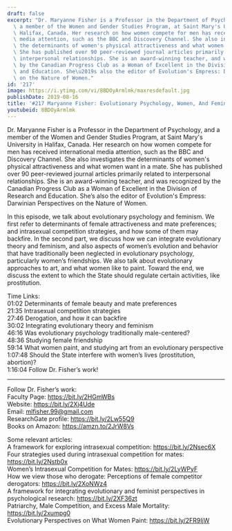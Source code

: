 ```yaml
---
draft: false
excerpt: "Dr. Maryanne Fisher is a Professor in the Department of Psychology, and\
  \ a member of the Women and Gender Studies Program, at Saint Mary's University in\
  \ Halifax, Canada. Her research on how women compete for men has received international\
  \ media attention, such as the BBC and Discovery Channel. She also investigates\
  \ the determinants of women's physical attractiveness and what women want in a mate.\
  \ She has published over 90 peer-reviewed journal articles primarily related to\
  \ interpersonal relationships. She is an award-winning teacher, and was recognized\
  \ by the Canadian Progress Club as a Woman of Excellent in the Division of Research\
  \ and Education. She\u2019s also the editor of Evolution's Empress: Darwinian Perspectives\
  \ on the Nature of Women."
id: '217'
image: https://i.ytimg.com/vi/8BDOyArmlmk/maxresdefault.jpg
publishDate: 2019-08-16
title: '#217 Maryanne Fisher: Evolutionary Psychology, Women, And Feminism'
youtubeid: 8BDOyArmlmk
---
```

<div class="timelinks">

Dr. Maryanne Fisher is a Professor in the Department of Psychology, and a member of the Women and Gender Studies Program, at Saint Mary's University in Halifax, Canada. Her research on how women compete for men has received international media attention, such as the BBC and Discovery Channel. She also investigates the determinants of women's physical attractiveness and what women want in a mate. She has published over 90 peer-reviewed journal articles primarily related to interpersonal relationships. She is an award-winning teacher, and was recognized by the Canadian Progress Club as a Woman of Excellent in the Division of Research and Education. She’s also the editor of Evolution's Empress: Darwinian Perspectives on the Nature of Women.

In this episode, we talk about evolutionary psychology and feminism. We first refer to determinants of female attractiveness and mate preferences; and intrasexual competition strategies, and how some of them may backfire. In the second part, we discuss how we can integrate evolutionary theory and feminism, and also aspects of women’s evolution and behavior that have traditionally been neglected in evolutionary psychology, particularly women’s friendships. We also talk about evolutionary approaches to art, and what women like to paint. Toward the end, we discuss the extent to which the State should regulate certain activities, like prostitution.

Time Links:  
<time>01:02</time> Determinants of female beauty and mate preferences  
<time>21:35</time> Intrasexual competition strategies  
<time>27:46</time> Derogation, and how it can backfire                               
<time>30:02</time> Integrating evolutionary theory and feminism  
<time>46:16</time> Was evolutionary psychology traditionally male-centered?  
<time>48:36</time> Studying female friendship  
<time>59:14</time> What women paint, and studying art from an evolutionary perspective  
<time>1:07:48</time> Should the State interfere with women’s lives (prostitution, abortion)?  
<time>1:16:04</time> Follow Dr. Fisher’s work!

---

Follow Dr. Fisher’s work:  
Faculty Page: https://bit.ly/2HGmWBs  
Website: https://bit.ly/2Xj4Ude  
Email: mlfisher.99@gmail.com  
ResearchGate profile: https://bit.ly/2Lw55Q9  
Books on Amazon: https://amzn.to/2JrW8Vs

Some relevant articles:  
A framework for exploring intrasexual competition: https://bit.ly/2Nsec6X  
Four strategies used during intrasexual competition for mates: https://bit.ly/2Nstb0x  
Women’s Intrasexual Competition for Mates: https://bit.ly/2LyWPyF  
How we view those who derogate: Perceptions of female competitor derogators: https://bit.ly/2XoNWz4  
A framework for integrating evolutionary and feminist perspectives in psychological research: https://bit.ly/2XF36zt  
Patriarchy, Male Competition, and Excess Male Mortality: https://bit.ly/2xumpg0  
Evolutionary Perspectives on What Women Paint: https://bit.ly/2FR9IjW
</div>

